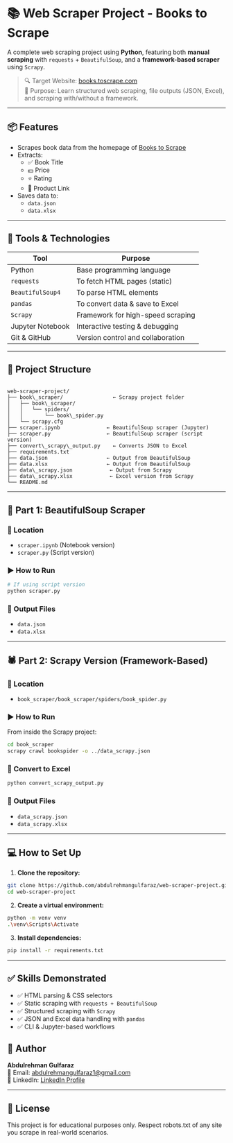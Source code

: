 # 📚 Web Scraper Project - Books to Scrape

A complete web scraping project using **Python**, featuring both **manual scraping** with `requests` + `BeautifulSoup`, and a **framework-based scraper** using `Scrapy`.

> 🔍 Target Website: [books.toscrape.com](https://books.toscrape.com)  
> 🎯 Purpose: Learn structured web scraping, file outputs (JSON, Excel), and scraping with/without a framework.

---

## 📦 Features

- Scrapes book data from the homepage of [Books to Scrape](https://books.toscrape.com)
- Extracts:
  - ✅ Book Title
  - 💵 Price
  - ⭐ Rating
  - 🔗 Product Link
- Saves data to:
  - `data.json`
  - `data.xlsx`

---

## 🧰 Tools & Technologies

| Tool          | Purpose                          |
|---------------|----------------------------------|
| Python        | Base programming language        |
| `requests`    | To fetch HTML pages (static)     |
| `BeautifulSoup4` | To parse HTML elements        |
| `pandas`      | To convert data & save to Excel  |
| `Scrapy`      | Framework for high-speed scraping |
| Jupyter Notebook | Interactive testing & debugging |
| Git & GitHub  | Version control and collaboration |

---

## 🧪 Project Structure

```

web-scraper-project/
├── book\_scraper/                ← Scrapy project folder
│   ├── book\_scraper/
│   │   └── spiders/
│   │       └── book\_spider.py
│   └── scrapy.cfg
├── scraper.ipynb               ← BeautifulSoup scraper (Jupyter)
├── scraper.py                  ← BeautifulSoup scraper (script version)
├── convert\_scrapy\_output.py    ← Converts JSON to Excel
├── requirements.txt
├── data.json                   ← Output from BeautifulSoup
├── data.xlsx                   ← Output from BeautifulSoup
├── data\_scrapy.json            ← Output from Scrapy
├── data\_scrapy.xlsx            ← Excel version from Scrapy
└── README.md

````

---

## 🧾 Part 1: BeautifulSoup Scraper

### 📍 Location
- `scraper.ipynb` (Notebook version)
- `scraper.py` (Script version)

### ▶️ How to Run

```bash
# If using script version
python scraper.py
````

### 💾 Output Files

* `data.json`
* `data.xlsx`

---

## 🕷️ Part 2: Scrapy Version (Framework-Based)

### 📍 Location

* `book_scraper/book_scraper/spiders/book_spider.py`

### ▶️ How to Run

From inside the Scrapy project:

```bash
cd book_scraper
scrapy crawl bookspider -o ../data_scrapy.json
```

### 💾 Convert to Excel

```bash
python convert_scrapy_output.py
```

### 📂 Output Files

* `data_scrapy.json`
* `data_scrapy.xlsx`

---

## 💻 How to Set Up

1. **Clone the repository:**

```bash
git clone https://github.com/abdulrehmangulfaraz/web-scraper-project.git
cd web-scraper-project
```

2. **Create a virtual environment:**

```bash
python -m venv venv
.\venv\Scripts\Activate
```

3. **Install dependencies:**

```bash
pip install -r requirements.txt
```

---

## ✅ Skills Demonstrated

* ✅ HTML parsing & CSS selectors
* ✅ Static scraping with `requests + BeautifulSoup`
* ✅ Structured scraping with `Scrapy`
* ✅ JSON and Excel data handling with `pandas`
* ✅ CLI & Jupyter-based workflows


## 🤝 Author

**Abdulrehman Gulfaraz**
<br>
🔗 Email: [abdulrehmangulfaraz1@gmail.com](abdulrehmangulfaraz1@gmail.com)
<br>
🔗 LinkedIn: [LinkedIn Profile](https://www.linkedin.com/in/abdulrehman-gulfaraz)

---

## 📜 License

This project is for educational purposes only. Respect robots.txt of any site you scrape in real-world scenarios.
